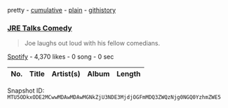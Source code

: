 pretty - [cumulative](/playlists/cumulative/37i9dQZF1DX0FpedkNl6M0.md) - [plain](/playlists/plain/37i9dQZF1DX0FpedkNl6M0) - [githistory](https://github.githistory.xyz/mackorone/spotify-playlist-archive/blob/main/playlists/plain/37i9dQZF1DX0FpedkNl6M0)

### [JRE Talks Comedy](https://open.spotify.com/playlist/37i9dQZF1DX0FpedkNl6M0)

> Joe laughs out loud with his fellow comedians.

[Spotify](https://open.spotify.com/user/spotify) - 4,370 likes - 0 song - 0 sec

| No. | Title | Artist(s) | Album | Length |
|---|---|---|---|---|

Snapshot ID: `MTU5ODkxODE2MCwwMDAwMDAwMGNkZjU3NDE3MjdjOGFmMDQ3ZWQzNjg0NGQ0YzhmZWE5`
